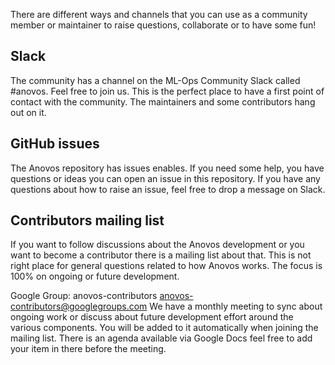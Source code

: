 There are different ways and channels that you can use as a community member or maintainer to raise questions, collaborate or to have some fun!

## Slack
The community has a channel on the ML-Ops Community Slack called #anovos. Feel free to join us. This is the perfect place to have a first point of contact with the community. The maintainers and some contributors hang out on it. 

## GitHub issues
The Anovos repository has issues enables. If you need some help, you have questions or ideas you can open an issue in this repository. If you have any questions about how to raise an issue, feel free to drop a message on Slack.

## Contributors mailing list
If you want to follow discussions about the Anovos development or you want to become a contributor there is a mailing list about that. This is not right place for general questions related to how Anovos works. The focus is 100% on ongoing or future development.

Google Group: anovos-contributors
anovos-contributors@googlegroups.com
We have a monthly meeting to sync about ongoing work or discuss about future development effort around the various components. You will be added to it automatically when joining the mailing list. There is an agenda available via Google Docs feel free to add your item in there before the meeting.